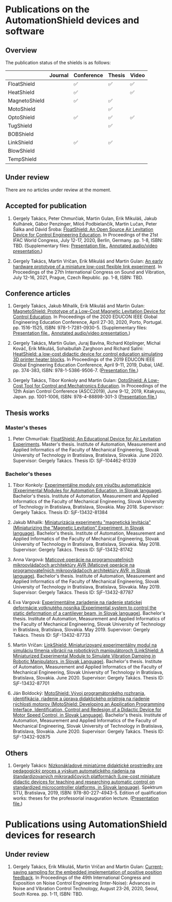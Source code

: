 # Publications on the AutomationShield devices and software

## Overview

The publication status of the shields is as follows:

|               	| Journal 	| Conference 	| Thesis 	| Video     |
|---------------	|---------	|------------	|--------	| ----------|
| FloatShield   	|         	| ✅          	| ✅           	| ✅        |
| HeatShield    	|         	| ✅          	|        	| ✅        |
| MagnetoShield 	|         	| ✅          	| ✅      	|           |
| MotoShield    	|         	|            	| ✅      	|           |
| OptoShield    	|         	| ✅          	| ✅      	| ✅       |
| TugShield    	        |         	|          	| ✅      	|           |
| BOBShield    	        |         	|          	|        	|           |
| LinkShield  	        |         	| ✅         	| ✅          	|           |
| BlowShield  	        |         	|         	|           	|           |
| TempShield  	        |         	|         	|           	|           |

## Under review

There are no articles under review at the moment.

## Accepted for publication
1. Gergely Takács, Peter Chmurčiak, Martin Gulan, Erik Mikuláš, Jakub Kulhánek, Gábor Penzinger, Miloš Podbielančík, Martin Lučan, Peter Šálka and Dávid Šroba: [FloatShield: An Open Source Air Levitation Device for Control Engineering Education](https://github.com/gergelytakacs/AutomationShield/wiki/pdf/Takacs2020a.pdf). In Proceedings of the 21st IFAC World Congress, July 12-17, 2020, Berlin, Germany. pp. 1-8, ISBN: TBD. (Supplementary files: [Presentation file.](https://github.com/gergelytakacs/AutomationShield/wiki/pdf/Takacs2020a_Presentation.pdf), [Annotated audio/video presentation.](https://www.youtube.com/watch?v=gAduArWW5Tk))  

2. Gergely Takács, Martin Vríčan, Erik Mikuláš and Martin Gulan: [An early hardware prototype of a miniature low-cost flexible link experiment](https://github.com/gergelytakacs/AutomationShield/wiki/pdf/Takacs2020c.pdf). In Proceedings of the 27th International Congress on Sound and Vibration, July 12-16, 2021, Prague, Czech Republic. pp. 1-8, ISBN: TBD. 

## Conference articles
1. Gergely Takács, Jakub Mihalík, Erik Mikuláš and Martin Gulan: [MagnetoShield: Prototype of a Low-Cost Magnetic Levitation Device for Control Education](https://github.com/gergelytakacs/AutomationShield/wiki/pdf/Takacs2020b.pdf). In Proceedings of the 2020 EDUCON IEEE Global Engineering Education Conference, April 27-30, 2020, Porto, Portugal. pp. 1516-1525, ISBN: 978-1-7281-0930-5. (Supplementary files: [Presentation file.](https://github.com/gergelytakacs/AutomationShield/wiki/pdf/Takacs2020b_Presentation.pdf), [Annotated audio/video presentation.](https://www.youtube.com/watch?v=c4Z2vtgTjtg))  

2. Gergely Takács, Martin Gulan, Juraj Bavlna, Richard Köplinger, Michal Kováč, Erik Mikuláš, Sohaibullah Zarghoon and Richard Salíni: [HeatShield: a low-cost didactic device for control education simulating 3D printer heater blocks](https://github.com/gergelytakacs/AutomationShield/wiki/pdf/Takacs2019a.pdf). In Proceedings of the 2019 EDUCON IEEE Global Engineering Education Conference, April 9-11, 2019, Dubai, UAE. pp. 374-383, ISBN: 978-1-5386-9506-7. ([Presentation file.](https://github.com/gergelytakacs/AutomationShield/wiki/pdf/Takacs2019a_Presentation.pdf)) 

3. Gergely Takács, Tibor Konkoly and Martin Gulan: [OptoShield: A Low-Cost Tool for Control and Mechatronics Education](https://github.com/gergelytakacs/AutomationShield/wiki/pdf/Takacs2019b.pdf). In Proceedings of the 12th Asian Control Conference (ASCC2019), June 9-12, 2019, Kitakyusu, Japan. pp. 1001-1006, ISBN: 978-4-88898-301-3 ([Presentation file.](https://github.com/gergelytakacs/AutomationShield/wiki/pdf/Takacs2019b_Presentation.pdf))

## Thesis works

### Master's theses

1. Peter Chmurčiak: [FloatShield: An Educational Device for Air Levitation Experiments](https://github.com/gergelytakacs/AutomationShield/wiki/pdf/Chmurciak2020.pdf). Master's thesis. Institute of Automation, Measurement and Applied Informatics of the Faculty of Mechanical Engineering, Slovak University of Technology in Bratislava, Bratislava, Slovakia. June 2020. Supervisor: Gergely Takács. Thesis ID: SjF-104462-81339

### Bachelor's theses

1. Tibor Konkoly: [Experimentálne moduly pre výučbu automatizácie (Experimental Modules for Automation Education, in Slovak language)](https://github.com/gergelytakacs/AutomationShield/wiki/pdf/Konkoly2018.pdf). Bachelor's thesis. Institute of Automation, Measurement and Applied Informatics of the Faculty of Mechanical Engineering, Slovak University of Technology in Bratislava, Bratislava, Slovakia. May 2018. Supervisor: Gergely Takács. Thesis ID: SjF-13432-81384

2. Jakub Mihalík: [Miniaturizácia experimentu "magnetická levitácia" (Miniaturizing the "Magnetic Levitation" Experiment, in Slovak language)](https://github.com/gergelytakacs/AutomationShield/wiki/pdf/Mihalik2018.pdf). Bachelor's thesis. Institute of Automation, Measurement and Applied Informatics of the Faculty of Mechanical Engineering, Slovak University of Technology in Bratislava, Bratislava, Slovakia. May 2018. Supervisor: Gergely Takács. Thesis ID: SjF-13432-81742

3. Anna Vargová: [Maticové operácie na programovateľných mikroovládačoch architektúry AVR (Maticové operácie na programovateľných mikroovládačoch architektúry AVR, in Slovak language)](https://github.com/gergelytakacs/AutomationShield/wiki/pdf/VargovaA2019.pdf). Bachelor's thesis. Institute of Automation, Measurement and Applied Informatics of the Faculty of Mechanical Engineering, Slovak University of Technology in Bratislava, Bratislava, Slovakia. May 2019. Supervisor: Gergely Takács. Thesis ID: SjF-13432-87787

4. Eva Vargová: [Experimentálne zariadenie na riadenie statickej deformácie votknutého nosníka (Experimental system to control the static deformation of a cantilever beam, in Slovak language)](https://github.com/gergelytakacs/AutomationShield/wiki/pdf/VargovaE2019.pdf). Bachelor's thesis. Institute of Automation, Measurement and Applied Informatics of the Faculty of Mechanical Engineering, Slovak University of Technology in Bratislava, Bratislava, Slovakia. May 2019. Supervisor: Gergely Takács. Thesis ID: SjF-13432-87733

5. Martin Vríčan: [LinkShield: Miniaturizovaný experimentálny modul na simuláciu tlmenia vibrácií na robotických manipulátoroch (LinkShield: A Miniaturized Experimental Module to Simulate Vibration Damping in Robotic Manipulators, in Slovak Language)](https://github.com/gergelytakacs/AutomationShield/wiki/pdf/Vrican2020.pdf). Bachelor's thesis. Institute of Automation, Measurement and Applied Informatics of the Faculty of Mechanical Engineering, Slovak University of Technology in Bratislava, Bratislava, Slovakia. June 2020. Supervisor: Gergely Takács. Thesis ID: SjF-13432-87701

5. Ján Boldocký: [MotoShield: Vývoj programátorského rozhrania, identifikácia, riadenie a úprava didaktického prístroja na riadenie rýchlosti motorov (MotoShield: Developing an Application Programming Interface, Identification, Control and Redesign of a Didactic Device for Motor Speed Control, in Slovak Language)](https://github.com/gergelytakacs/AutomationShield/wiki/pdf/Boldocky2020.pdf). Bachelor's thesis. Institute of Automation, Measurement and Applied Informatics of the Faculty of Mechanical Engineering, Slovak University of Technology in Bratislava, Bratislava, Slovakia. June 2020. Supervisor: Gergely Takács. Thesis ID: SjF-13432-92875

## Others
1. Gergely Takács: [Nízkonákladové miniatúrne didaktické prostriedky pre pedagogický proces a výskum automatického riadenia na štandardizovaných mikroradičových platformách (Low-cost miniature didactic devices for teaching and researching automatic control on standardized microcontroller platforms, in Slovak language)](https://github.com/gergelytakacs/AutomationShield/wiki/pdf/Takacs2019c.pdf). Spektrum STU, Bratislava, 2019, ISBN: 978-80-227-4943-5. Edition of qualification works: theses for the professorial inauguration lecture. ([Presentation file.](https://github.com/gergelytakacs/AutomationShield/wiki/pdf/Takacs2019c_Presentation.pdf))

# Publications using AutomationShield devices for research

## Under review

1. Gergely Takács, Erik Mikuláš, Martin Vríčan and Martin Gulan: [Current-saving sampling for the embedded implementation
of positive position feedback](https://github.com/gergelytakacs/AutomationShield/wiki/pdf/Takacs2020d.pdf). In Proceedings of the 49th International Congress and Exposition on Noise Control Engineering (Inter-Noise): Advances in Noise and Vibration Control Technology, August 23-26, 2020, Seoul, South Korea. pp. 1-11, ISBN: TBD. 

